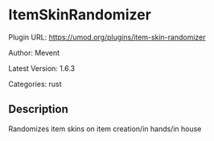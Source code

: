 # ItemSkinRandomizer

Plugin URL: https://umod.org/plugins/item-skin-randomizer

Author: Mevent

Latest Version: 1.6.3

Categories: rust

## Description

Randomizes item skins on item creation/in hands/in house
